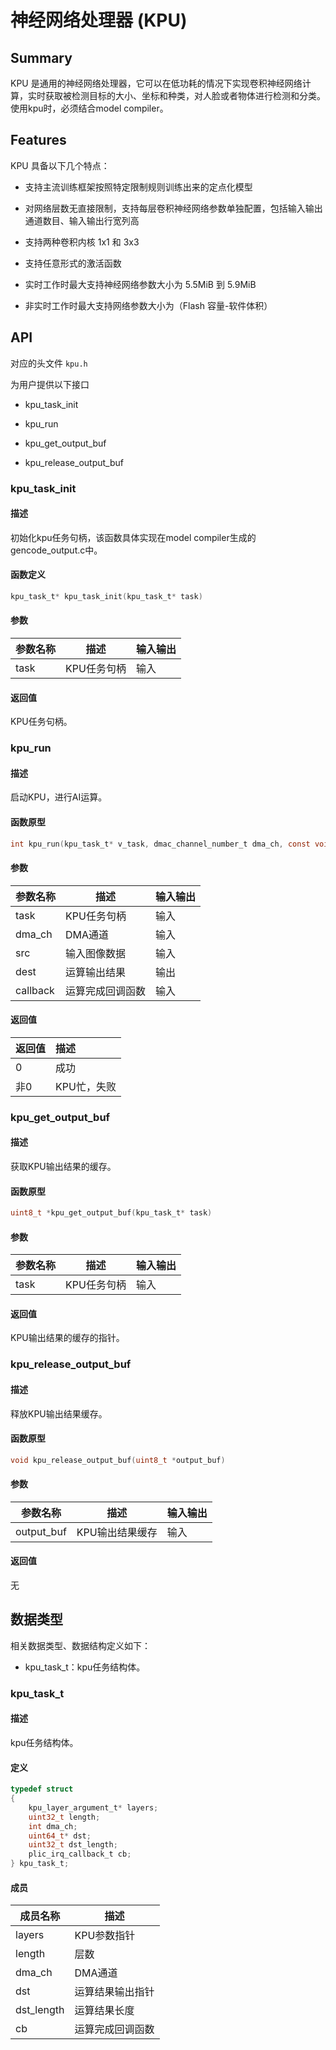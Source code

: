 # 神经网络处理器 (KPU)

## Summary

KPU 是通用的神经网络处理器，它可以在低功耗的情况下实现卷积神经网络计算，实时获取被检测目标的大小、坐标和种类，对人脸或者物体进行检测和分类。
使用kpu时，必须结合model compiler。

## Features

KPU 具备以下几个特点：

- 支持主流训练框架按照特定限制规则训练出来的定点化模型

- 对网络层数无直接限制，支持每层卷积神经网络参数单独配置，包括输入输出通道数目、输入输出行宽列高

- 支持两种卷积内核 1x1 和 3x3

- 支持任意形式的激活函数

- 实时工作时最大支持神经网络参数大小为 5.5MiB 到 5.9MiB

- 非实时工作时最大支持网络参数大小为（Flash 容量-软件体积）

## API

对应的头文件 `kpu.h`

为用户提供以下接口

- kpu\_task\_init

- kpu\_run

- kpu\_get\_output\_buf

- kpu\_release\_output\_buf

### kpu\_task\_init

#### 描述

初始化kpu任务句柄，该函数具体实现在model compiler生成的gencode_output.c中。

#### 函数定义

```c
kpu_task_t* kpu_task_init(kpu_task_t* task)
```

#### 参数

| 参数名称                         |   描述                 |  输入输出  |
| ------------------------------- | ---------------------- | --------- |
| task                            | KPU任务句柄             | 输入      |

#### 返回值

KPU任务句柄。

### kpu\_run

#### 描述

启动KPU，进行AI运算。

#### 函数原型

```c
int kpu_run(kpu_task_t* v_task, dmac_channel_number_t dma_ch, const void *src, void* dest, plic_irq_callback_t callback)
```

#### 参数

| 参数名称                         |   描述                 |  输入输出  |
| ------------------------------- | ---------------------- | --------- |
| task                            | KPU任务句柄             | 输入      |
| dma\_ch                         | DMA通道                 | 输入      |
| src                             | 输入图像数据             | 输入      |
| dest                            | 运算输出结果             | 输出      |
| callback                        | 运算完成回调函数         | 输入      |

#### 返回值

| 返回值  | 描述         |
| :----  | :------------|
| 0      | 成功         |
| 非0    | KPU忙，失败   |

### kpu\_get\_output\_buf

#### 描述

获取KPU输出结果的缓存。

#### 函数原型

```c
uint8_t *kpu_get_output_buf(kpu_task_t* task)
```

#### 参数

| 参数名称                         |   描述                 |  输入输出  |
| ------------------------------- | ---------------------- | --------- |
| task                            | KPU任务句柄             | 输入      |

#### 返回值

KPU输出结果的缓存的指针。

### kpu\_release\_output\_buf

#### 描述

释放KPU输出结果缓存。

#### 函数原型

```c
void kpu_release_output_buf(uint8_t *output_buf)
```

#### 参数

| 参数名称                         |   描述                 |  输入输出  |
| ------------------------------- | ---------------------- | --------- |
| output\_buf                     | KPU输出结果缓存         | 输入      |

#### 返回值

无

## 数据类型

相关数据类型、数据结构定义如下：

- kpu\_task\_t：kpu任务结构体。

### kpu\_task\_t

#### 描述

kpu任务结构体。

#### 定义

```c
typedef struct
{
    kpu_layer_argument_t* layers;
    uint32_t length;
    int dma_ch;
    uint64_t* dst;
    uint32_t dst_length;
    plic_irq_callback_t cb;
} kpu_task_t;
```

#### 成员

| 成员名称                | 描述              |
| ---------------------- | ----------------- |
| layers                 | KPU参数指针        |
| length                 | 层数               |
| dma_ch                 | DMA通道            |
| dst                    | 运算结果输出指针    |
| dst_length             | 运算结果长度        |
| cb                     | 运算完成回调函数    |